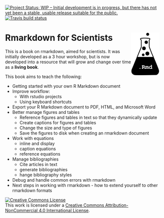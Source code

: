 [![Project Status: WIP – Initial development is in progress, but there has not yet been a stable, usable release suitable for the public.](http://www.repostatus.org/badges/latest/wip.svg)](http://www.repostatus.org/#wip) [![Travis build status](https://travis-ci.org/njtierney/rmd4sci.svg?branch=master)](https://travis-ci.org/njtierney/rmd4sci)

# Rmarkdown for Scientists <img src="logo.png" align="right" height=140/>

This is a book on rmarkdown, aimed for scientists. It was initially developed as a 3 hour workshop, but is now developed into a resource that will grow and change over time as a **living book**.

This book aims to teach the following:

- Getting started with your own R Markdown document
- Improve workflow:
  - With rstudio projects
  - Using keyboard shortcuts
- Export your R Markdown document to PDF, HTML, and Microsoft Word
- Better manage figures and tables
    - Reference figures and tables in text so that they dynamically update
    - Create captions for figures and tables
    - Change the size and type of figures
    - Save the figures to disk when creating an rmarkdown document
- Work with equations
    - inline and display
    - caption equations
    - reference equations
- Manage bibliographies
  - Cite articles in text
  - generate bibliographies
  - hange bibliography styles
- Debug and handle common errors with rmarkdown
- Next steps in working with rmarkdown - how to extend yourself to other rmarkdown formats

<a rel="license" href="http://creativecommons.org/licenses/by-nc/4.0/"><img alt="Creative Commons License" style="border-width:0" src="https://i.creativecommons.org/l/by-nc/4.0/88x31.png" /></a><br />This work is licensed under a <a rel="license" href="http://creativecommons.org/licenses/by-nc/4.0/">Creative Commons Attribution-NonCommercial 4.0 International License</a>.
